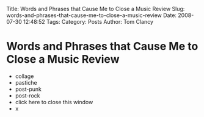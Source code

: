 Title: Words and Phrases that Cause Me to Close a Music Review
Slug: words-and-phrases-that-cause-me-to-close-a-music-review
Date: 2008-07-30 12:48:52
Tags: 
Category: Posts
Author: Tom Clancy

# Words and Phrases that Cause Me to Close a Music Review

<ul>
	<li>collage</li>
	<li>pastiche</li>
	<li>post-punk</li>
	<li>post-rock</li>
	<li>click here to close this window</li>
	<li>x</li>
</ul>
